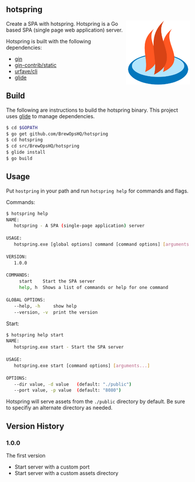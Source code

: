 hotspring
-----------
<img src="https://raw.githubusercontent.com/BrewOpsHQ/hotspring/master/hotspring-logo.png" align="right" height=175 width=175>
Create a SPA with hotspring. Hotspring is a Go based SPA (single page web application) server.

Hotspring is built with the following dependencies:
- [gin](https://github.com/gin-gonic/gin) 
- [gin-contrib/static](https://github.com/gin-contrib/static)
- [urfave/cli](https://github.com/urfave/cli)
- [glide](https://github.com/Masterminds/glide)

## Build

The following are instructions to build the hotspring binary. This project uses
[glide]() to manage dependencies.

```bash
$ cd $GOPATH
$ go get github.com/BrewOpsHQ/hotspring
$ cd hotspring
$ cd src/BrewOpsHQ/hotspring
$ glide install
$ go build
```

## Usage

Put `hostpring` in your path and run `hotspring help` for commands and flags. 

Commands:
```bash
$ hotspring help
NAME:
   hotspring - A SPA (single-page application) server

USAGE:
   hotspring.exe [global options] command [command options] [arguments...]

VERSION:
   1.0.0

COMMANDS:
     start    Start the SPA server
     help, h  Shows a list of commands or help for one command

GLOBAL OPTIONS:
   --help, -h     show help
   --version, -v  print the version
```

Start:
```bash
$ hotspring help start
NAME:
   hotspring.exe start - Start the SPA server

USAGE:
   hotspring.exe start [command options] [arguments...]

OPTIONS:
   --dir value, -d value   (default: "./public")
   --port value, -p value  (default: "8080")
```

Hotspring will serve assets from the `./public` directory by default. Be sure
to specifiy an alternate directory as needed.

## Version History

### 1.0.0

The first version

- Start server with a custom port
- Start server with a custom assets directory 